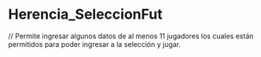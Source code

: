 # Herencia_SeleccionFut


// Permite ingresar algunos datos de al menos 11 jugadores los cuales están permitidos para poder ingresar a la selección y jugar. 



